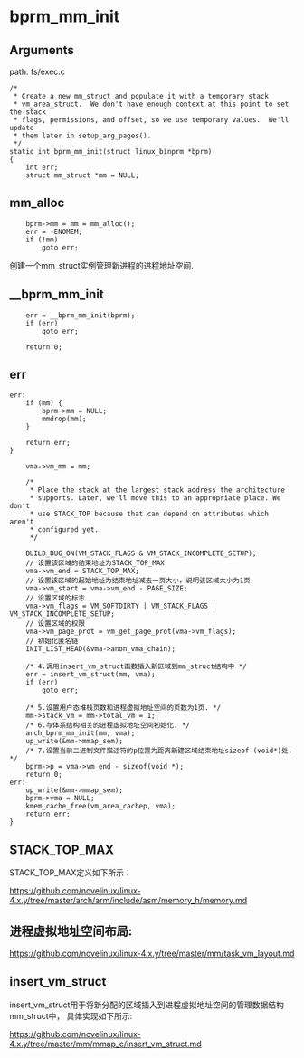 bprm_mm_init
========================================

Arguments
----------------------------------------

path: fs/exec.c
```
/*
 * Create a new mm_struct and populate it with a temporary stack
 * vm_area_struct.  We don't have enough context at this point to set the stack
 * flags, permissions, and offset, so we use temporary values.  We'll update
 * them later in setup_arg_pages().
 */
static int bprm_mm_init(struct linux_binprm *bprm)
{
    int err;
    struct mm_struct *mm = NULL;
```

mm_alloc
----------------------------------------

```
    bprm->mm = mm = mm_alloc();
    err = -ENOMEM;
    if (!mm)
        goto err;
```

创建一个mm_struct实例管理新进程的进程地址空间.

__bprm_mm_init
----------------------------------------

```
    err = __bprm_mm_init(bprm);
    if (err)
        goto err;

    return 0;
```

err
----------------------------------------

```
err:
    if (mm) {
        bprm->mm = NULL;
        mmdrop(mm);
    }

    return err;
}
```

```
    vma->vm_mm = mm;

    /*
     * Place the stack at the largest stack address the architecture
     * supports. Later, we'll move this to an appropriate place. We don't
     * use STACK_TOP because that can depend on attributes which aren't
     * configured yet.
     */

    BUILD_BUG_ON(VM_STACK_FLAGS & VM_STACK_INCOMPLETE_SETUP);
    // 设置该区域的结束地址为STACK_TOP_MAX
    vma->vm_end = STACK_TOP_MAX;
    // 设置该区域的起始地址为结束地址减去一页大小，说明该区域大小为1页
    vma->vm_start = vma->vm_end - PAGE_SIZE;
    // 设置区域的标志
    vma->vm_flags = VM_SOFTDIRTY | VM_STACK_FLAGS | VM_STACK_INCOMPLETE_SETUP;
    // 设置区域的权限
    vma->vm_page_prot = vm_get_page_prot(vma->vm_flags);
    // 初始化匿名链
    INIT_LIST_HEAD(&vma->anon_vma_chain);

    /* 4.调用insert_vm_struct函数插入新区域到mm_struct结构中 */
    err = insert_vm_struct(mm, vma);
    if (err)
        goto err;

    /* 5.设置用户态堆栈页数和进程虚拟地址空间的页数为1页. */
    mm->stack_vm = mm->total_vm = 1;
    /* 6.与体系结构相关的进程虚拟地址空间初始化. */
    arch_bprm_mm_init(mm, vma);
    up_write(&mm->mmap_sem);
    /* 7.设置当前二进制文件描述符的p位置为距离新建区域结束地址sizeof (void*)处. */
    bprm->p = vma->vm_end - sizeof(void *);
    return 0;
err:
    up_write(&mm->mmap_sem);
    bprm->vma = NULL;
    kmem_cache_free(vm_area_cachep, vma);
    return err;
}
```

STACK_TOP_MAX
----------------------------------------

STACK_TOP_MAX定义如下所示：

https://github.com/novelinux/linux-4.x.y/tree/master/arch/arm/include/asm/memory_h/memory.md

进程虚拟地址空间布局:
----------------------------------------

https://github.com/novelinux/linux-4.x.y/tree/master/mm/task_vm_layout.md

insert_vm_struct
----------------------------------------

insert_vm_struct用于将新分配的区域插入到进程虚拟地址空间的管理数据结构mm_struct中，
具体实现如下所示:

https://github.com/novelinux/linux-4.x.y/tree/master/mm/mmap_c/insert_vm_struct.md
